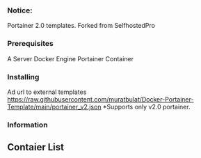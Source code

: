 ### Notice:
Portainer 2.0 templates.
Forked from SelfhostedPro

### Prerequisites
A Server
Docker Engine
Portainer Container

### Installing
Ad url to external templates
https://raw.githubusercontent.com/muratbulat/Docker-Portainer-Template/main/portainer_v2.json
*Supports only v2.0 portainer.

### Information
## Contaier List
